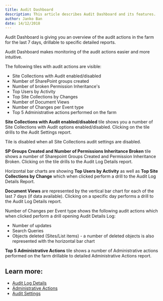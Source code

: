```yaml
---
title: Audit Dashboard
description: This article describes Audit Dashboard and its features.
author: Janko Ban
date: 14/12/2018
---
```

Audit Dashboard is giving you an overview of the audit actions in the farm for the last 7 days, drillable to specific detailed reports.

Audit Dashboard makes monitoring of the audit actions easier and more intuitive.

The following tiles with audit actions are visible:

* Site Collections with Audit enabled/disabled
* Number of SharePoint groups created
* Number of broken Permission Inheritance's
* Top Users by Activity
* Top Site Collections by Changes
* Number of Document Views
* Number of Changes per Event type
* Top 5 Administrative actions performed on the farm

__Site Collections with Audit enabled/disabled__ tile shows you a number of Site Collections with Audit options enabled/disabled. Clicking on the tile drills to the Audit Settings report.

Tile is disabled when all Site Collections audit settings are disabled.

__SP Groups Created and Number of Permissions Inheritance Broken__ tile shows a number of Sharepoint Groups Created and Permission Inheritance Broken. Clicking on the tile drills to the Audit Log Details report.

Horizontal bar charts are showing __Top Users by Activity__ as well as __Top Site Collections by Change__ which when clicked perform a drill to the Audit Log Details Report.

__Document Views__ are represented by the vertical bar chart for each of the last 7 days (if data available). Clicking on a specific day performs a drill to the Audit Log Details report.

Number of Changes per Event type shows the following audit actions which when clicked perform a drill opening Audit Details Log:

* Number of updates
* Search Queries
* Objects deleted (Sites/List items) - a number of deleted objects is also represented with the horizontal bar chart

__Top 5 Administrative Actions__ tile shows a number of Administrative actions performed on the farm drillable to detailed Administrative Actions report.

## Learn more:

* [Audit Log Details](#internal/explore-reports-and-create-documentation/audit-reports/audit-dashboard)
* [Administrative Actions](#internal/explore-reports-and-create-documentation/audit-reports/administrative-actions)
* [Audit Settings](#internal/explore-reports-and-create-documentation/audit-reports/audit-settings)